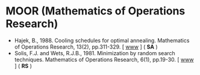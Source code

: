 # MOOR (Mathematics of Operations Research)

* Hajek, B., 1988. Cooling schedules for optimal annealing. Mathematics of Operations Research, 13(2), pp.311-329. [ [www]() ] ( **SA** )
* Solis, F.J. and Wets, R.J.B., 1981. Minimization by random search techniques. Mathematics of Operations Research, 6(1), pp.19-30. [ [www](https://pubsonline.informs.org/doi/abs/10.1287/moor.6.1.19) ] ( **RS** )
